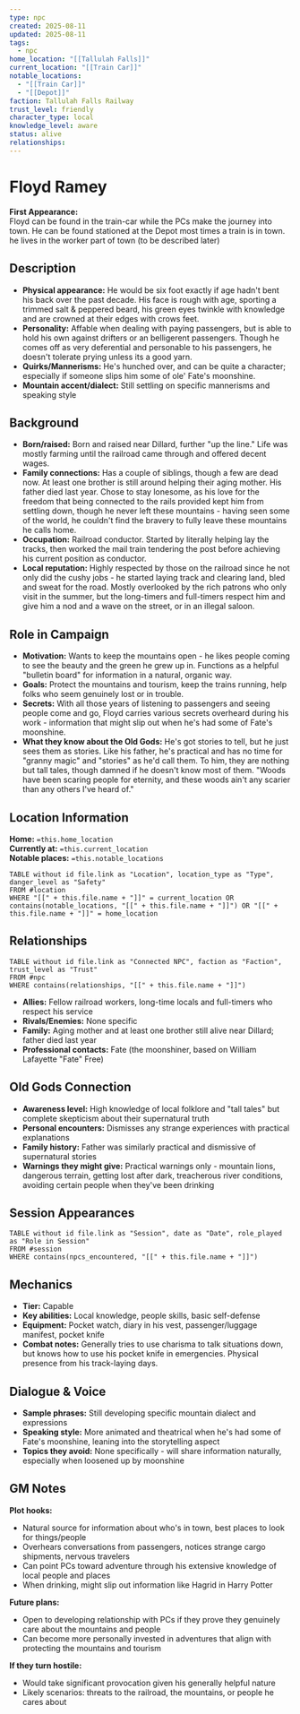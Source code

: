 ```yaml
---
type: npc
created: 2025-08-11
updated: 2025-08-11
tags:
  - npc
home_location: "[[Tallulah Falls]]"
current_location: "[[Train Car]]"
notable_locations:
  - "[[Train Car]]"
  - "[[Depot]]"
faction: Tallulah Falls Railway
trust_level: friendly
character_type: local
knowledge_level: aware
status: alive
relationships:
---
```


# Floyd Ramey

**First Appearance:**  
Floyd can be found in the train-car while the PCs make the journey into town. He can be found stationed at the Depot most times a train is in town. he lives in the worker part of town (to be described later)

## Description
- **Physical appearance:** He would be six foot exactly if age hadn't bent his back over the past decade. His face is rough with age, sporting a trimmed salt & peppered beard, his green eyes twinkle with knowledge and are crowned at their edges with crows feet.
- **Personality:** Affable when dealing with paying passengers, but is able to hold his own against drifters or an belligerent passengers. Though he comes off as very deferential and personable to his passengers, he doesn't tolerate prying unless its a good yarn.  
- **Quirks/Mannerisms:** He's hunched over, and can be quite a character; especially if someone slips him some of ole' Fate's moonshine. 
- **Mountain accent/dialect:** Still settling on specific mannerisms and speaking style

## Background
- **Born/raised:** Born and raised near Dillard, further "up the line." Life was mostly farming until the railroad came through and offered decent wages.
- **Family connections:** Has a couple of siblings, though a few are dead now. At least one brother is still around helping their aging mother. His father died last year. Chose to stay lonesome, as his love for the freedom that being connected to the rails provided kept him from settling down, though he never left these mountains - having seen some of the world, he couldn't find the bravery to fully leave these mountains he calls home.
- **Occupation:** Railroad conductor. Started by literally helping lay the tracks, then worked the mail train tendering the post before achieving his current position as conductor.
- **Local reputation:** Highly respected by those on the railroad since he not only did the cushy jobs - he started laying track and clearing land, bled and sweat for the road. Mostly overlooked by the rich patrons who only visit in the summer, but the long-timers and full-timers respect him and give him a nod and a wave on the street, or in an illegal saloon.

## Role in Campaign
- **Motivation:** Wants to keep the mountains open - he likes people coming to see the beauty and the green he grew up in. Functions as a helpful "bulletin board" for information in a natural, organic way.
- **Goals:** Protect the mountains and tourism, keep the trains running, help folks who seem genuinely lost or in trouble.
- **Secrets:** With all those years of listening to passengers and seeing people come and go, Floyd carries various secrets overheard during his work - information that might slip out when he's had some of Fate's moonshine.
- **What they know about the Old Gods:** He's got stories to tell, but he just sees them as stories. Like his father, he's practical and has no time for "granny magic" and "stories" as he'd call them. To him, they are nothing but tall tales, though damned if he doesn't know most of them. "Woods have been scaring people for eternity, and these woods ain't any scarier than any others I've heard of."

## Location Information
**Home:** `=this.home_location`  
**Currently at:** `=this.current_location`  
**Notable places:** `=this.notable_locations`

```dataview
TABLE without id file.link as "Location", location_type as "Type", danger_level as "Safety"
FROM #location
WHERE "[[" + this.file.name + "]]" = current_location OR contains(notable_locations, "[[" + this.file.name + "]]") OR "[[" + this.file.name + "]]" = home_location
```

## Relationships
```dataview
TABLE without id file.link as "Connected NPC", faction as "Faction", trust_level as "Trust"
FROM #npc
WHERE contains(relationships, "[[" + this.file.name + "]]")
```

- **Allies:** Fellow railroad workers, long-time locals and full-timers who respect his service
- **Rivals/Enemies:** None specific
- **Family:** Aging mother and at least one brother still alive near Dillard; father died last year
- **Professional contacts:** Fate (the moonshiner, based on William Lafayette "Fate" Free)

## Old Gods Connection
- **Awareness level:** High knowledge of local folklore and "tall tales" but complete skepticism about their supernatural truth
- **Personal encounters:** Dismisses any strange experiences with practical explanations
- **Family history:** Father was similarly practical and dismissive of supernatural stories
- **Warnings they might give:** Practical warnings only - mountain lions, dangerous terrain, getting lost after dark, treacherous river conditions, avoiding certain people when they've been drinking

## Session Appearances
```dataview
TABLE without id file.link as "Session", date as "Date", role_played as "Role in Session"
FROM #session
WHERE contains(npcs_encountered, "[[" + this.file.name + "]]")
```

## Mechanics
- **Tier:** Capable
- **Key abilities:** Local knowledge, people skills, basic self-defense
- **Equipment:** Pocket watch, diary in his vest, passenger/luggage manifest, pocket knife
- **Combat notes:** Generally tries to use charisma to talk situations down, but knows how to use his pocket knife in emergencies. Physical presence from his track-laying days.

## Dialogue & Voice
- **Sample phrases:** Still developing specific mountain dialect and expressions
- **Speaking style:** More animated and theatrical when he's had some of Fate's moonshine, leaning into the storytelling aspect
- **Topics they avoid:** None specifically - will share information naturally, especially when loosened up by moonshine

## GM Notes
**Plot hooks:**
- Natural source for information about who's in town, best places to look for things/people
- Overhears conversations from passengers, notices strange cargo shipments, nervous travelers
- Can point PCs toward adventure through his extensive knowledge of local people and places
- When drinking, might slip out information like Hagrid in Harry Potter

**Future plans:**
- Open to developing relationship with PCs if they prove they genuinely care about the mountains and people
- Can become more personally invested in adventures that align with protecting the mountains and tourism

**If they turn hostile:**
- Would take significant provocation given his generally helpful nature
- Likely scenarios: threats to the railroad, the mountains, or people he cares about
